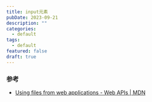 ```yaml
---
title: input元素
pubDate: 2023-09-21
description: ""
categories:
  - default
tags:
  - default
featured: false
draft: true
---
```


### 参考

- [Using files from web applications - Web APIs | MDN](https://developer.mozilla.org/en-US/docs/Web/API/File_API/Using_files_from_web_applications#accessing_selected_files)